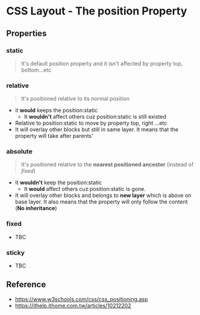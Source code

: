 # CSS Layout - The position Property
## Properties
### static
> It's default position property and it isn't affected by property top, bottom...etc
### relative
> It's positioned relative to its normal position
- it **would** keeps the position:static
  - It **wouldn't** affect others cuz position:static is still existed
- Relative to position:static to move by property top, right ...etc
- It will overlay other blocks but still in same layer. It means that the property will take after parents'
### absolute
> It's positioned relative to the **nearest positioned ancestor** (instead of *fixed*)
- It **wouldn't** keep the position:static
  - It **would** affect others cuz position:static is gone.   
- It will overlay other blocks and belongs to **new layer** which is above on base layer. It also means that the property will only follow the content (**No inheritance**)
### fixed
- TBC
### sticky
- TBC

## Reference
- https://www.w3schools.com/css/css_positioning.asp
- https://ithelp.ithome.com.tw/articles/10212202
